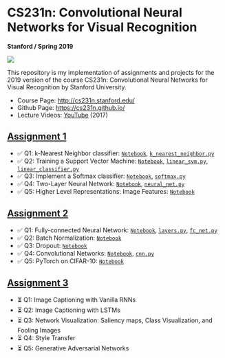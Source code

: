 # CS231n: Convolutional Neural Networks for Visual Recognition
**Stanford / Spring 2019**

![](http://web.stanford.edu/class/cs224n/images/stanfordlogo.jpg)

This repository is my implementation of assignments and projects for the 2019 version of the course CS231n: Convolutional Neural Networks for Visual Recognition by Stanford University.

- Course Page: http://cs231n.stanford.edu/
- Github Page: https://cs231n.github.io/
- Lecture Videos: [YouTube](https://www.youtube.com/playlist?list=PL3FW7Lu3i5JvHM8ljYj-zLfQRF3EO8sYv) (2017)

## [Assignment 1](https://cs231n.github.io/assignments2019/assignment1/)
- ✅ Q1: k-Nearest Neighbor classifier: [`Notebook`](https://github.com/chriskhanhtran/CS231n-CV-2019/blob/master/assignment1/knn.ipynb), [`k_nearest_neighbor.py`](https://github.com/chriskhanhtran/CS231n-CV-2019/blob/master/assignment1/cs231n/classifiers/k_nearest_neighbor.py)
- ✅ Q2: Training a Support Vector Machine: [`Notebook`](https://github.com/chriskhanhtran/CS231n-CV-2019/blob/master/assignment1/svm.ipynb), [`linear_svm.py`](https://github.com/chriskhanhtran/CS231n-CV-2019/blob/master/assignment1/cs231n/classifiers/linear_svm.py), [`linear_classifier.py`](https://github.com/chriskhanhtran/CS231n-CV-2019/blob/master/assignment1/cs231n/classifiers/linear_classifier.py)
- ✅ Q3: Implement a Softmax classifier: [`Notebook`](https://github.com/chriskhanhtran/CS231n-CV-2019/blob/master/assignment1/softmax.ipynb), [`softmax.py`](https://github.com/chriskhanhtran/CS231n-CV-2019/blob/master/assignment1/cs231n/classifiers/softmax.py)
- ✅ Q4: Two-Layer Neural Network: [`Notebook`](https://github.com/chriskhanhtran/CS231n-CV-2019/blob/master/assignment1/two_layer_net.ipynb), [`neural_net.py`](https://github.com/chriskhanhtran/CS231n-CV-2019/blob/master/assignment1/cs231n/classifiers/neural_net.py)
- ✅ Q5: Higher Level Representations: Image Features: [`Notebook`](https://github.com/chriskhanhtran/CS231n-CV-2019/blob/master/assignment1/features.ipynb)

## [Assignment 2](https://cs231n.github.io/assignments2019/assignment2/)
- ✅ Q1: Fully-connected Neural Network: [`Notebook`](https://github.com/chriskhanhtran/CS231n-CV-2019/blob/master/assignment2/FullyConnectedNets.ipynb), [`layers.py`](https://github.com/chriskhanhtran/CS231n-CV-2019/blob/master/assignment2/cs231n/layers.py), [`fc_net.py`](https://github.com/chriskhanhtran/CS231n-CV-2019/blob/master/assignment2/cs231n/classifiers/fc_net.py)
- ✅ Q2: Batch Normalization: [`Notebook`](https://github.com/chriskhanhtran/CS231n-CV-2019/blob/master/assignment2/BatchNormalization.ipynb)
- ✅ Q3: Dropout: [`Notebook`](https://github.com/chriskhanhtran/CS231n-CV-2019/blob/master/assignment2/Dropout.ipynb)
- ✅ Q4: Convolutional Networks: [`Notebook`](https://github.com/chriskhanhtran/CS231n-CV-2019/blob/master/assignment2/ConvolutionalNetworks.ipynb), [`cnn.py`](https://github.com/chriskhanhtran/CS231n-CV-2019/blob/master/assignment2/cs231n/classifiers/cnn.py)
- ✅ Q5: PyTorch on CIFAR-10: [`Notebook`](https://github.com/chriskhanhtran/CS231n-CV-2019/blob/master/assignment2/PyTorch.ipynb)

## [Assignment 3](https://cs231n.github.io/assignments2019/assignment3/)
- ⏳ Q1: Image Captioning with Vanilla RNNs
- ⏳ Q2: Image Captioning with LSTMs
- ⏳ Q3: Network Visualization: Saliency maps, Class Visualization, and Fooling Images
- ⏳ Q4: Style Transfer
- ⏳ Q5: Generative Adversarial Networks
